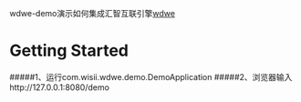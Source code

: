 wdwe-demo演示如何集成汇智互联引擎[wdwe](https://gitee.com/wisii/wdwe)

# Getting Started
#####1、运行com.wisii.wdwe.demo.DemoApplication
#####2、浏览器输入http://127.0.0.1:8080/demo


